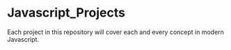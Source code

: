 # Javascript_Projects
Each project in this repository will cover each and every concept in modern Javascript.
